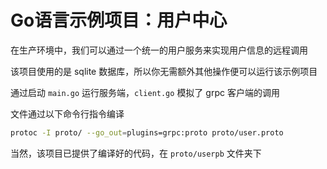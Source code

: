 # Go语言示例项目：用户中心

在生产环境中，我们可以通过一个统一的用户服务来实现用户信息的远程调用

该项目使用的是 sqlite 数据库，所以你无需额外其他操作便可以运行该示例项目

通过启动 `main.go` 运行服务端，`client.go` 模拟了 grpc 客户端的调用

文件通过以下命令行指令编译

```bash
protoc -I proto/ --go_out=plugins=grpc:proto proto/user.proto
```

当然，该项目已提供了编译好的代码，在 `proto/userpb` 文件夹下

